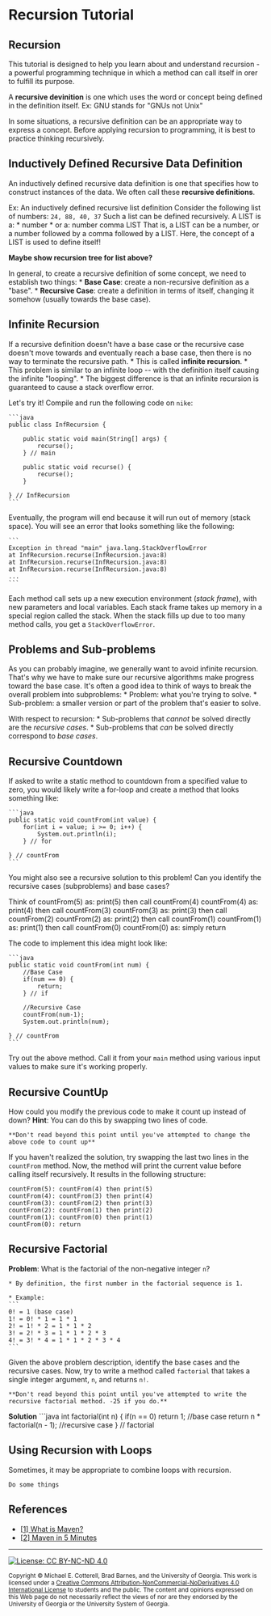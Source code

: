 # Recursion Tutorial

## Recursion

This tutorial is designed to help you learn about and understand recursion - a powerful
programming technique in which a method can call itself in orer to fulfill its purpose.

A **recursive devinition** is one which uses the word or concept being defined in the
definition itself.
    Ex: GNU stands for "GNUs not Unix"

In some situations, a recursive definition can be an appropriate way to express a concept.
Before applying recursion to programming, it is best to practice thinking recursively.

## Inductively Defined Recursive Data Definition
An inductively defined recursive data definition is one that specifies how to construct
instances of the data. We often call these **recursive definitions**.

Ex: An inductively defined recursive list definition
Consider the following list of numbers:
    `24, 88, 40, 37`
Such a list can be defined recursively. A LIST is a:
    * number
    * or a: number comma LIST
That is, a LIST can be a number, or a number followed by a comma followed by a LIST. Here,
the concept of a LIST is used to define itself!

**Maybe show recursion tree for list above?**
    
In general, to create a recursive definition of some concept, we need to establish two things:
    * **Base Case**: create a non-recursive definition as a "base".
    * **Recursive Case**: create a definition in terms of itself, changing it somehow
    (usually towards the base case).

## Infinite Recursion
If a recursive definition doesn't have a base case or the recursive case doesn't move
towards and eventually reach a base case, then there is no way to terminate the recursive
path.
    * This is called **infinite recursion**.
    * This problem is similar to an infinite loop -- with the definition itself causing
    the infinite "looping".
    * The biggest difference is that an infinite recursion is guaranteed to cause a
    stack overflow error.

Let's try it!  Compile and run the following code on `nike`:

    ```java
    public class InfRecursion {

        public static void main(String[] args) {
            recurse();
        } // main

        public static void recurse() {
            recurse();
        }

    } // InfRecursion
    ```

Eventually, the program will end because it will run out of memory (stack space). You will
see an error that looks something like the following:

	```
	Exception in thread "main" java.lang.StackOverflowError
	at InfRecursion.recurse(InfRecursion.java:8)
	at InfRecursion.recurse(InfRecursion.java:8)
	at InfRecursion.recurse(InfRecursion.java:8)
	...
	```

Each method call sets up a new execution environment (*stack frame*), with new parameters
and local variables. Each stack frame takes up memory in a special region called the
stack. When the stack fills up due to too many method calls, you get a `StackOverflowError`.

## Problems and Sub-problems

As you can probably imagine, we generally want to avoid infinite recursion.  That's why we have to 
make sure our recursive algorithms make progress toward the base case. It's often a good idea to think
of ways to break the overall problem into subproblems:
	* Problem: what you're trying to solve.
	* Sub-problem: a smaller version or part of the problem that's easier to solve.

With respect to recursion:
	* Sub-problems that *cannot* be solved directly are the *recursive cases*.
	* Sub-problems that *can* be solved directly correspond to *base cases*.

## Recursive Countdown

If asked to write a static method to countdown from a specified value to zero, you would
likely write a for-loop and create a method that looks something like:

    ```java
    public static void countFrom(int value) {
        for(int i = value; i >= 0; i++) {
            System.out.println(i);
        } // for
    
    } // countFrom
    ```
    
You might also see a recursive solution to this problem! Can you identify the recursive cases (subproblems)
and base cases?

Think of countFrom(5) as: print(5) then call countFrom(4)
         countFrom(4) as: print(4) then call countFrom(3)
         countFrom(3) as: print(3) then call countFrom(2)
         countFrom(2) as: print(2) then call countFrom(1)
         countFrom(1) as: print(1) then call countFrom(0)
         countFrom(0) as: simply return

The code to implement this idea might look like:

    ```java
    public static void countFrom(int num) {
        //Base Case
        if(num == 0) {
            return;
        } // if

        //Recursive Case
        countFrom(num-1);
        System.out.println(num);

    } // countFrom
    ```

Try out the above method. Call it from your `main` method using various input values to
make sure it's working properly.
    
## Recursive CountUp

How could you modify the previous code to make it count up instead of down? **Hint**: You can
do this by swapping two lines of code.


    **Don't read beyond this point until you've attempted to change the above code to count up**


If you haven't realized the solution, try swapping the last two lines in the `countFrom` method.
Now, the method will print the current value before calling itself recursively.  It results in
the following structure:

    countFrom(5): countFrom(4) then print(5)
    countFrom(4): countFrom(3) then print(4)
    countFrom(3): countFrom(2) then print(3)
    countFrom(2): countFrom(1) then print(2)
    countFrom(1): countFrom(0) then print(1)
    countFrom(0): return

## Recursive Factorial

**Problem**: What is the factorial of the non-negative integer `n`?

	* By definition, the first number in the factorial sequence is 1.
	
	* Example:
	```
	0! = 1 (base case)
	1! = 0! * 1 = 1 * 1
	2! = 1! * 2 = 1 * 1 * 2
	3! = 2! * 3 = 1 * 1 * 2 * 3
	4! = 3! * 4 = 1 * 1 * 2 * 3 * 4
	```
	
Given the above problem description, identify the base cases and the recursive cases. Now, try to write a
method called `factorial` that takes a single integer argument, `n`, and returns `n!`.


    **Don't read beyond this point until you've attempted to write the recursive factorial method. -25 if you do.**


**Solution**
	```java
	int factorial(int n) {
		if(n == 0) return 1;            //base case
		return n * factorial(n - 1);    //recursive case
	} // factorial

## Using Recursion with Loops
Sometimes, it may be appropriate to combine loops with recursion.

    Do some things 
  
        
## References

* [[1] What is Maven?](https://maven.apache.org/what-is-maven.html)
* [[2] Maven in 5 Minutes](https://maven.apache.org/guides/getting-started/maven-in-five-minutes.html)

<hr/>

[![License: CC BY-NC-ND 4.0](https://img.shields.io/badge/License-CC%20BY--NC--ND%204.0-lightgrey.svg)](http://creativecommons.org/licenses/by-nc-nd/4.0/)

<small>
Copyright &copy; Michael E. Cotterell, Brad Barnes, and the University of Georgia.
This work is licensed under a <a rel="license" href="http://creativecommons.org/licenses/by-nc-nd/4.0/">Creative Commons Attribution-NonCommercial-NoDerivatives 4.0 International License</a> to students and the public.
The content and opinions expressed on this Web page do not necessarily reflect the views of nor are they endorsed by the University of Georgia or the University System of Georgia.
</small>
